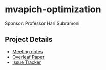 # mvapich-optimization

Sponsor: Professor Hari Subramoni

## Project Details

- [Meeting notes](https://buckeyemailosu-my.sharepoint.com/:w:/g/personal/ripberger_8_buckeyemail_osu_edu/EV__Cy45DrJKs5Hk4LbKQxQBH0RuRqb_Bpqf3tbn-zr1nA?e=07mttA)
- [Overleaf Paper](https://www.overleaf.com/read/mbfkcpqhtcgp)
- [Issue Tracker](https://github.com/users/drewrip/projects/1/views/1)
